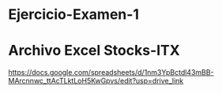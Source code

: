 # Ejercicio-Examen-1
# Archivo Excel Stocks-ITX 
https://docs.google.com/spreadsheets/d/1nm3YpBctdl43mBB-MArcnnwc_ttAcTLktLoH5KwGpvs/edit?usp=drive_link


